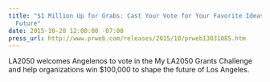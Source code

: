 ```yaml
---
title: "$1 Million Up for Grabs: Cast Your Vote for Your Favorite Ideas Shaping LA’s
  Future"
date: 2015-10-20 12:00:00 -07:00
press_url: http://www.prweb.com/releases/2015/10/prweb13031085.htm
---
```


LA2050 welcomes Angelenos to vote in the My LA2050 Grants Challenge and help organizations win $100,000 to shape the future of Los Angeles.
